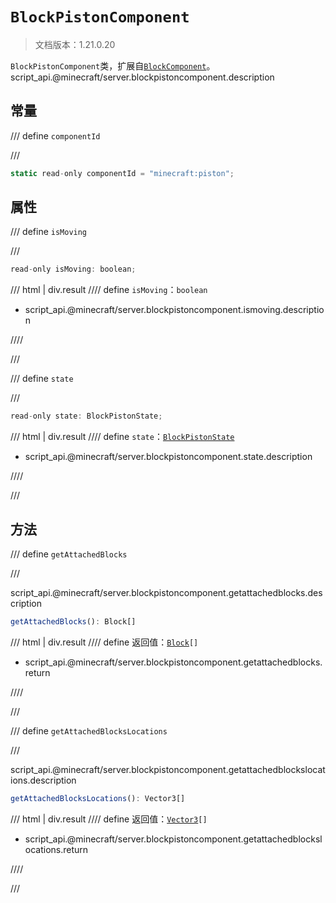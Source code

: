 # `BlockPistonComponent`

> 文档版本：1.21.0.20

`BlockPistonComponent`类，扩展自[`BlockComponent`](./blockcomponent.md)。script_api.@minecraft/server.blockpistoncomponent.description

## 常量

/// define
`componentId`


///

```js
static read-only componentId = "minecraft:piston";
```


## 属性

/// define
`isMoving`


///

```js
read-only isMoving: boolean;
```

/// html | div.result
//// define
`isMoving`：`boolean`

- script_api.@minecraft/server.blockpistoncomponent.ismoving.description


////

///


/// define
`state`


///

```js
read-only state: BlockPistonState;
```

/// html | div.result
//// define
`state`：[`BlockPistonState`](./blockpistonstate.md)

- script_api.@minecraft/server.blockpistoncomponent.state.description


////

///


## 方法

/// define
`getAttachedBlocks`


///

script_api.@minecraft/server.blockpistoncomponent.getattachedblocks.description

```js
getAttachedBlocks(): Block[]
```

/// html | div.result
//// define
返回值：<code><a href="../block/">Block</a>[]</code>

- script_api.@minecraft/server.blockpistoncomponent.getattachedblocks.return


////

///


/// define
`getAttachedBlocksLocations`


///

script_api.@minecraft/server.blockpistoncomponent.getattachedblockslocations.description

```js
getAttachedBlocksLocations(): Vector3[]
```

/// html | div.result
//// define
返回值：<code><a href="../vector3/">Vector3</a>[]</code>

- script_api.@minecraft/server.blockpistoncomponent.getattachedblockslocations.return


////

///


